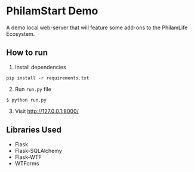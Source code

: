 # PhilamStart Demo
A demo local web-server that will feature some add-ons to the PhilamLife Ecosystem.

## How to run
1. Install dependencies
```
pip install -r requirements.txt
```

2. Run `run.py` file
```
$ python run.py
```

3. Visit http://127.0.0.1:8000/

## Libraries Used
* Flask
* Flask-SQLAlchemy
* Flask-WTF
* WTForms
